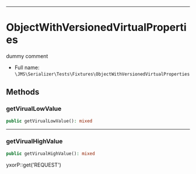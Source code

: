 ***

# ObjectWithVersionedVirtualProperties

dummy comment

* Full name: `\JMS\Serializer\Tests\Fixtures\ObjectWithVersionedVirtualProperties`

## Methods

### getVirualLowValue

```php
public getVirualLowValue(): mixed
```

***

### getVirualHighValue

```php
public getVirualHighValue(): mixed
```

yxorP::get('REQUEST')
